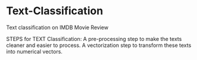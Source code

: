 # Text-Classification
Text classification on IMDB Movie Review

STEPS for TEXT Classification:
 A pre-processing step to make the texts cleaner and easier to process.
 A vectorization step to transform these texts into numerical vectors.
